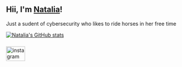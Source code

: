 ## Hii, I'm <a href="https://github.com/Nataliaxo05" target="_blank">Natalia</a>!

Just a sudent of cybersecurity who likes to ride horses in her free time

[![Natalia's GitHub stats](https://github-readme-stats.vercel.app/api?username=Nataliaxo05&show_icons=true&theme=radical)](https://github.com/Nataliaxo05/github-readme-stats)

###

<div align="left">
  <a href="https://www.instagram.com/natalia_ozonek/" target="_blank">
    <img src="https://raw.githubusercontent.com/maurodesouza/profile-readme-generator/master/src/assets/icons/social/instagram/default.svg" width="52" height="40" alt="instagram logo"  />
  </a>
</div>

###
